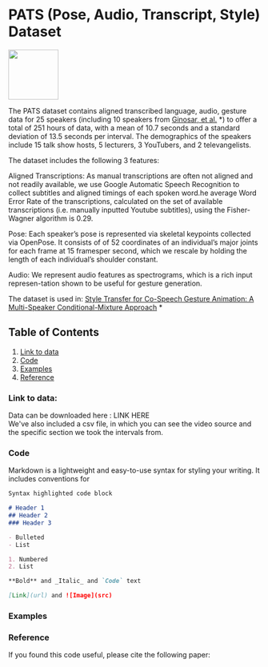 # PATS (Pose, Audio, Transcript, Style) Dataset

<img src="https://user-images.githubusercontent.com/43928520/90432137-1cbcaf80-e098-11ea-8491-0f7c92da4b29.png" width="100" height="100">

The PATS dataset contains aligned transcribed language, audio, gesture data for 25 speakers (including 10 speakers from [Ginosar, et al.](https://people.eecs.berkeley.edu/~shiry/projects/speech2gesture/index.html) *) to offer a total of 251 hours of data, with a mean of 10.7 seconds and a standard deviation of 13.5 seconds per interval. The demographics of the speakers include 15 talk show hosts, 5 lecturers, 3 YouTubers, and 2 televangelists.

The dataset includes the following 3 features:

Aligned Transcriptions: As manual transcriptions are often not aligned and not readily available, we use Google Automatic Speech Recognition to collect subtitles and aligned timings of each spoken word.he average Word Error Rate of the transcriptions, calculated on the set of available transcriptions (i.e.  manually inputted Youtube subtitles), using the Fisher-Wagner algorithm is 0.29.

Pose: Each speaker’s pose is represented via skeletal keypoints collected via OpenPose. It consists of of 52 coordinates of an individual’s major joints for each frame at 15 framesper second, which we rescale by holding the length of each individual’s shoulder constant.

Audio: We represent audio features as spectrograms, which is a rich input represen-tation shown to be useful for gesture generation.

The dataset is used in:
[Style Transfer for Co-Speech Gesture Animation: A Multi-Speaker Conditional-Mixture Approach](https://arxiv.org/abs/2007.12553) *

## Table of Contents
1. [Link to data](#Link-to-data)
2. [Code](#Code)
3. [Examples](#Examples)
4. [Reference](#Reference)


### Link to data:
Data can be downloaded here : LINK HERE\
We've also included a csv file, in which you can see the video source and the specific section we took the intervals from.


### Code

Markdown is a lightweight and easy-to-use syntax for styling your writing. It includes conventions for

```markdown
Syntax highlighted code block

# Header 1
## Header 2
### Header 3

- Bulleted
- List

1. Numbered
2. List

**Bold** and _Italic_ and `Code` text

[Link](url) and ![Image](src)
```


### Examples

### Reference
If you found this code useful, please cite the following paper:
